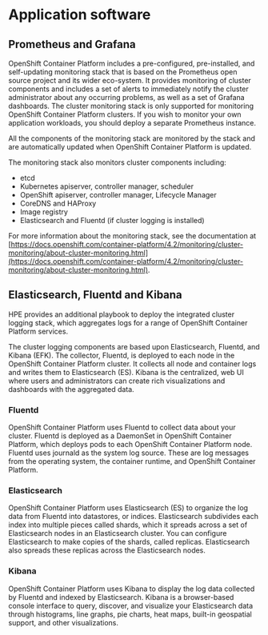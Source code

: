 # Application software


## Prometheus and Grafana

OpenShift Container Platform includes a pre-configured, pre-installed, and self-updating monitoring stack that is based
on the Prometheus open source project and its wider eco-system. It provides monitoring of cluster components and includes
a set of alerts to immediately notify the cluster administrator about any occurring problems, as well as a set of Grafana
dashboards. The cluster monitoring stack is only supported for monitoring OpenShift Container Platform clusters. If you
wish to monitor your own application workloads, you should deploy a separate Prometheus instance.

All the components of the monitoring stack are monitored by the stack and are automatically updated when OpenShift Container Platform is updated.

The monitoring stack also monitors cluster components including:

- etcd
- Kubernetes apiserver, controller manager, scheduler
- OpenShift apiserver, controller manager, Lifecycle Manager
- CoreDNS and HAProxy
- Image registry
- Elasticsearch and Fluentd (if cluster logging is installed)

For more information about the monitoring stack, see the documentation at [https://docs.openshift.com/container-platform/4.2/monitoring/cluster-monitoring/about-cluster-monitoring.html](https://docs.openshift.com/container-platform/4.2/monitoring/cluster-monitoring/about-cluster-monitoring.html).


## Elasticsearch, Fluentd and Kibana

 HPE provides an additional playbook to deploy the integrated cluster logging stack, which aggregates logs for a range of OpenShift Container Platform services.

The cluster logging components are based upon Elasticsearch, Fluentd, and Kibana (EFK). The collector, Fluentd, is
deployed to each node in the OpenShift Container Platform cluster. It collects all node and container logs and writes
them to Elasticsearch (ES). Kibana is the centralized, web UI where users and administrators can create rich
visualizations and dashboards with the aggregated data.


### Fluentd

OpenShift Container Platform uses Fluentd to collect data about your cluster. Fluentd is deployed as a DaemonSet in
OpenShift Container Platform, which deploys pods to each OpenShift Container Platform node. Fluentd uses journald as the
system log source. These are log messages from the operating system, the container runtime, and OpenShift Container
Platform.


### Elasticsearch

OpenShift Container Platform uses Elasticsearch (ES) to organize the log data from Fluentd into datastores, or indices.
Elasticsearch subdivides each index into multiple pieces called shards, which it spreads across a set of Elasticsearch
nodes in an Elasticsearch cluster. You can configure Elasticsearch to make copies of the shards, called replicas.
Elasticsearch also spreads these replicas across the Elasticsearch nodes.

### Kibana

OpenShift Container Platform uses Kibana to display the log data collected by Fluentd and indexed by Elasticsearch.
Kibana is a browser-based console interface to query, discover, and visualize your Elasticsearch data through histograms,
line graphs, pie charts, heat maps, built-in geospatial support, and other visualizations.
